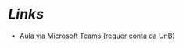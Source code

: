 # _Links_

- [Aula via Microsoft Teams (requer conta da UnB)](https://web.microsoftstream.com/video/81357ebf-08b6-4c1c-993b-e44e394da368)
